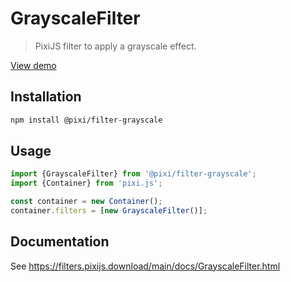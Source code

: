 # GrayscaleFilter

> PixiJS filter to apply a grayscale effect.

[View demo](https://filters.pixijs.download/main/examples/index.html?enabled=GrayscaleFilter)

## Installation

```bash
npm install @pixi/filter-grayscale
```

## Usage

```js
import {GrayscaleFilter} from '@pixi/filter-grayscale';
import {Container} from 'pixi.js';

const container = new Container();
container.filters = [new GrayscaleFilter()];
```

## Documentation

See https://filters.pixijs.download/main/docs/GrayscaleFilter.html